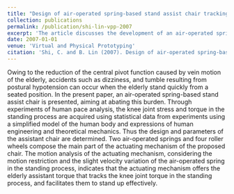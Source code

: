 ```yaml
---
title: "Design of air-operated spring-based stand assist chair tracking knee joint torque for the elderly"
collection: publications
permalink: /publication/shi-lin-vpp-2007
excerpt: 'The article discusses the development of an air-operated spring-based stand assist chair designed to help elderly individuals stand up safely and effectively by mitigating risks like dizziness and falls, using experiments and human pace analysis to optimize its design and function.'
date: 2007-01-01
venue: 'Virtual and Physical Prototyping'
citation: 'Shi, C. and B. Lin (2007). Design of air-operated spring-based stand assist chair tracking knee joint torque for the elderly. <i>Virtual and Physical Prototyping 2</i>(3), 173-179.'
---
```


Owing to the reduction of the central pivot function caused by vein motion of the elderly, accidents such as dizziness, and tumble resulting from postural hypotension can occur when the elderly stand quickly from a seated position. In the present paper, an air-operated spring-based stand assist chair is presented, aiming at abating this burden. Through experiments of human pace analysis, the knee joint stress and torque in the standing process are acquired using statistical data from experiments using a simplified model of the human body and expressions of human engineering and theoretical mechanics. Thus the design and parameters of the assistant chair are determined. Two air-operated springs and four roller wheels compose the main part of the actuating mechanism of the proposed chair. The motion analysis of the actuating mechanism, considering the motion restriction and the slight velocity variation of the air-operated spring in the standing process, indicates that the actuating mechanism offers the elderly assistant torque that tracks the knee joint torque in the standing process, and facilitates them to stand up effectively.
